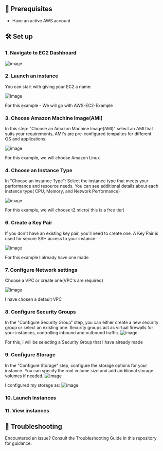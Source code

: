 ## 📝 Prerequisites
  - Have an active AWS account


## 🛠 Set up


### 1. **Navigate to EC2 Dashboard**
![image](https://github.com/tunabearfish/AWS-EC2/assets/65553627/650ff413-0db6-4ea2-8698-2225bb342e45)



### 2. Launch an instance
You can start with giving your EC2 a name:

![image](https://github.com/tunabearfish/AWS-EC2/assets/65553627/ecfe7258-7b51-4051-87d0-044f2136797b)


For this example - We will go with AWS-EC2-Example

### 3. Choose Amazon Machine Image(AMI)
In this step: "Choose an Amazon Machine Image(AMI)" select an AMI that suits your requirements, AMI's are pre-configured tempaltes for different OS and applications.

![image](https://github.com/tunabearfish/AWS-EC2/assets/65553627/eacf53d2-4edf-4c9e-8c50-ded4d0104666)


For this example, we will choose Amazon Linux

### 4. Choose an Instance Type
In "Choose an instance Type": Select the instance type that meets your performance and resource needs. You can see additional details about each instance type( CPU, Memory, and Network Performance)

![image](https://github.com/tunabearfish/AWS-EC2/assets/65553627/5df56911-8b90-4bd1-adf5-698bbfec26dd)


For this example, we will choose t2.micro( this is a free tier)
### 6. Create a Key Pair
If you don't have an existing key pair, you'll need to create one. A Key Pair is used for secure SSH access to your instance

![image](https://github.com/tunabearfish/AWS-EC2/assets/65553627/0ce96176-6ce8-4fff-98ec-e0fe56d7378f)


For this example I already have one made
### 7. Configure Network settings
  Choose a VPC or create one(VPC's are required)

  ![image](https://github.com/tunabearfish/AWS-EC2/assets/65553627/5ce31941-ee42-4b5c-8ee3-69dd0c658cb6)


  I have chosen a default VPC
### 8. Configure Security Groups
  In the "Configure Security Group" step, you can either create a new security group or select an existing one. Security groups act as virtual firewalls for your instances, controlling inbound and outbound traffic.
![image](https://github.com/tunabearfish/AWS-EC2/assets/65553627/7e3cce92-2d58-4480-894e-7d5fd7a8b760)

  For this, I will be selecting a Security Group that I have already made
### 9. Configure Storage
In the "Configure Storage" step, configure the storage options for your instance. You can specify the root volume size and add additional storage volumes if needed.
![image](https://github.com/tunabearfish/AWS-EC2/assets/65553627/491b237c-8665-49eb-8435-39e57de8c178)

I configured my storage as: ![image](https://github.com/tunabearfish/AWS-EC2/assets/65553627/549d7212-adfd-4219-940e-c0bf1255ff0d)



### 10. Launch Instances

### 11. View instances


## 🚫 Troubleshooting

Encountered an issue? Consult the Troubleshooting Guide in this repository for guidance.
